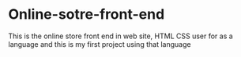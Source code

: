 # Online-sotre-front-end
This is the online store front end in web site, HTML CSS user for as a language and this is my first project using that language
